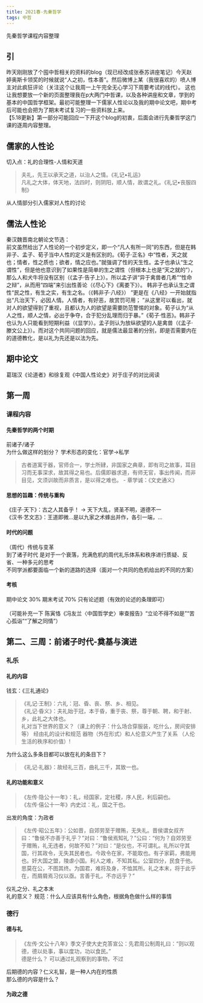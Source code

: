 ```yaml
---
title: 2021春-先秦哲学
tags: 中哲
---
```

先秦哲学课程内容整理
<!--more-->

## 引

昨天刚刚放了个囤中哲相关的资料的blog（现已经改成张泰苏讲座笔记）今天赵婷奥斯卡领奖的时候就说“人之初，性本善”。然后微博上某（我很喜欢的）喷人博主对此疯狂评论（关注这个让我周一上午完全无心学习下周要考试的线代）。
这也让我想要放一个新的页面整理我在p大两门中哲课，以及各种讲座和文章，学到的基本的中国哲学框架。最初可能整理一下儒家人性论以及我的期中论文吧，期中考后可能也会把为了期末考试复习的一些资料放上来。  
【5.18更新】第一部分可能回应一下开这个blog的初衷，后面会进行先秦哲学这门课的逐周内容整理。  

## 儒家的人性论
切入点：礼的合理性-人情和天道  
> 夫礼，先王以承天之道，以治人之情。《礼记•礼运》  
> 凡礼之大体，体天地，法四时，则阴阳，顺人情，故谓之礼。《礼记•丧服四制》  

从人情部分引入儒家对人性的讨论

## 儒法人性论
秦汉魏晋南北朝论文节选：  
前文虽然给出了人性论的一个初步定义，即一个“凡人有所一同”的东西，但是在韩非子、孟子、荀子当中人性的定义是有区别的。《荀子·正名》中“性者，天之就也；情者，性之质也；欲者，情之应也。”就强调了性的天生性。孟子也承认“生之谓性”，但是他也意识到了如果性是简单的生之谓性（但根本上也是“天之就的”），那么人和犬牛将没有区别（《孟子·告子上》）。所以孟子讲“异于禽兽者几希”“性命之辩”，从而用“四端”来引出性善论（《尽心下》《离娄下》）。 韩非子也承认生之谓性“民之性，有生之实，有生之名。（《韩非子·八经》） ”更是在《八经》一开始就指出“凡治天下，必因人情。人情者，有好恶，故赏罚可用； ”从这里可以看出，就对人的欲望得到了重视，且都认为人的欲望是需要防范警惕的对象。荀子认为“从人之性，顺人之情，必出于争夺，合于犯分乱理而归于暴。”《荀子·性恶》。韩非子也认为人只能看到短期利益（《显学》）。孟子则认为放纵欲望的人是禽兽（《孟子·滕文公上》）。而对这个共同问题的回应，就是儒法最显著的分别，即是否需要内在的道德教化，是以礼为先还是以法为先。  

## 期中论文
葛瑞汉《论道者》和徐复观《中国人性论史》对于庄子的对比阅读

## 第一周  
### 课程内容  
#### 先秦哲学的两个时期  
前诸子/诸子  
为什么做这样的划分？
学术形态的变化：官学->私学  
> 古者道寓于器，官师合一，学士所肄，非国家之典章，即有司之故事，耳目习而无事深求，故其得之易也。后儒即器求道，有师无官，事出传闻，而非目见，文须训故而非质言，是以得之难也。 - 章学诚：《文史通义》  

#### 思想的旨趣：传统与重构  
《庄子·天下》：古之人其备乎！ -> 天下大乱，贤圣不明，道德不一  
《汉书·艺文志》：王道即微...是以九家之术蜂出并作，各引一端，...  

#### 时代的问题  
（周代）传统与变革  
到了诸子时代 是对于一个衰落，充满危机的周代礼乐体系和秩序进行质疑、反省、一种多元的思考  
不同学派都要面临一个新的道路的选择（面对一个共同的危机给出的不同的方案）  

#### 考核
期中论文 30% 期末考试 70% 只有论述题（有效的论述的条理即可）  
<br>
（可能补充一下 陈寅恪《冯友兰〈中国哲学史〉审查报告》“立论不得不如是”“苦心孤诣”“了解之同情”）  


## 第二、三周：前诸子时代-奠基与演进  
### 礼乐  
#### 礼的内容  
钱玄：《三礼通论》  
>《礼记·王制》：六礼：冠、昏、丧、祭、乡、相见。  
>《礼记·昏义》：夫礼始于冠，本于昏，重于丧、祭，尊于朝、聘，和于射、乡，此礼之大体也。  
礼对当下世界的意义？（课上的例子：什么场合穿服装，吃什么，房间安排等）
经由礼的设计和规范 器物（外在形式）和人伦意义产生了关系 （人伦生活的秩序和价值）!  

为什么这么多条目都可以放在礼的条目下？  
>《礼记·礼器》：故经礼三百，曲礼三千，其致一也。  

#### 礼的功能和意义
>《左传·隐公十一年》：礼，经国家，定社稷，序人民，利后嗣也。  
>《左传·僖公十一年》内史过：礼，国之干也。  

出发的角度：为政者

>《左传·昭公五年》：公如晋，自郊劳至于赠贿，无失礼。晋侯谓女叔齐曰：“鲁侯不亦善于礼乎？”对曰：“鲁侯焉知礼？”公曰：“何为？自郊劳至于赠贿，礼无违者，何故不知？”对曰：“是仪也，不可谓礼。礼所以守其国，行其政令，无失其民者也。今政令在家，不能取也。有子家羁，弗能用也。奸大国之盟，陵虐小国。利人之难，不知其私。公室四分，民食于他。思莫在公，不图其终。为国君，难将及身，不恤其所。礼之本末，将于此乎在，而屑屑焉习仪以亟。言善于礼，不亦远乎？”  

仪礼之分、礼之本末  
礼的意义？ 规范：什么人应该具有什么角色，根据角色做什么样的事情  

### 德行  
#### 德与礼
>《左传·文公十八年》季文子使大史克答宣公：先君周公制周礼曰：“则以观德，德以处事，事以度功，功以食民。”  
德是什么？ 可以通过礼观察到的事物，不过

后期德的内容？仁义礼智，是一种人内在的性质  
那么德的内容是什么？  

#### 为政之德  
